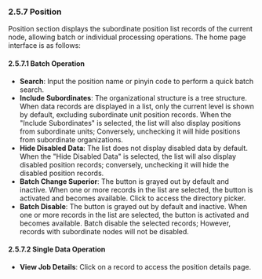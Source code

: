  ### 2.5.7 Position

Position section displays the subordinate position list records of the current node, allowing batch or individual processing operations. The home page interface is as follows:

#### 2.5.7.1 Batch Operation

- **Search**: Input the position name or pinyin code to perform a quick batch search.
- **Include Subordinates**: The organizational structure is a tree structure. When data records are displayed in a list, only the current level is shown by default, excluding subordinate unit position records. When the "Include Subordinates" is selected, the list will also display positions from subordinate units; Conversely, unchecking it will hide positions from subordinate organizations.
- **Hide Disabled Data**: The list does not display disabled data by default. When the "Hide Disabled Data" is selected, the list will also display disabled position records; conversely, unchecking it will hide the disabled position records.
- **Batch Change Superior**: The button is grayed out by default and inactive. When one or more records in the list are selected, the button is activated and becomes available. Click to access the directory picker.
- **Batch Disable**: The button is grayed out by default and inactive. When one or more records in the list are selected, the button is activated and becomes available. Batch disable the selected records; However, records with subordinate nodes will not be disabled.

#### 2.5.7.2 Single Data Operation

- **View Job Details**: Click on a record to access the position details page.
